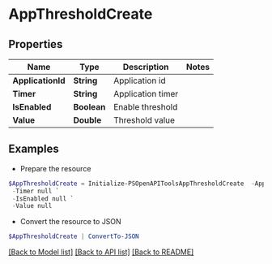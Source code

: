 # AppThresholdCreate
## Properties

Name | Type | Description | Notes
------------ | ------------- | ------------- | -------------
**ApplicationId** | **String** | Application id | 
**Timer** | **String** | Application timer | 
**IsEnabled** | **Boolean** | Enable threshold | 
**Value** | **Double** | Threshold value | 

## Examples

- Prepare the resource
```powershell
$AppThresholdCreate = Initialize-PSOpenAPIToolsAppThresholdCreate  -ApplicationId null `
 -Timer null `
 -IsEnabled null `
 -Value null
```

- Convert the resource to JSON
```powershell
$AppThresholdCreate | ConvertTo-JSON
```

[[Back to Model list]](../README.md#documentation-for-models) [[Back to API list]](../README.md#documentation-for-api-endpoints) [[Back to README]](../README.md)

